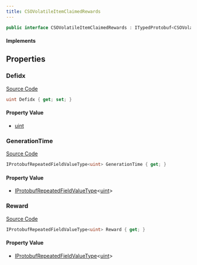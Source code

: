 ```yaml
---
title: CSOVolatileItemClaimedRewards
---
```


```csharp
public interface CSOVolatileItemClaimedRewards : ITypedProtobuf<CSOVolatileItemClaimedRewards>, INativeHandle
```

#### Implements

## Properties

### Defidx

[Source Code](https://github.com/swiftly-solution/swiftlys2/blob/beta/managed/src/SwiftlyS2.Generated/Protobufs/Interfaces/CSOVolatileItemClaimedRewards.cs#L13)

```csharp
uint Defidx { get; set; }
```

#### Property Value

- [uint](https://learn.microsoft.com/dotnet/api/system.uint32)

### GenerationTime

[Source Code](https://github.com/swiftly-solution/swiftlys2/blob/beta/managed/src/SwiftlyS2.Generated/Protobufs/Interfaces/CSOVolatileItemClaimedRewards.cs#L19)

```csharp
IProtobufRepeatedFieldValueType<uint> GenerationTime { get; }
```

#### Property Value

- [IProtobufRepeatedFieldValueType](/docs/api/shared/netmessages/iprotobufrepeatedfieldvaluetype-1)<[uint](https://learn.microsoft.com/dotnet/api/system.uint32)>

### Reward

[Source Code](https://github.com/swiftly-solution/swiftlys2/blob/beta/managed/src/SwiftlyS2.Generated/Protobufs/Interfaces/CSOVolatileItemClaimedRewards.cs#L16)

```csharp
IProtobufRepeatedFieldValueType<uint> Reward { get; }
```

#### Property Value

- [IProtobufRepeatedFieldValueType](/docs/api/shared/netmessages/iprotobufrepeatedfieldvaluetype-1)<[uint](https://learn.microsoft.com/dotnet/api/system.uint32)>

